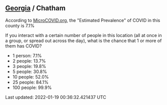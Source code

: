 
## [Georgia](/united-states/georgia) / Chatham

According to [MicroCOVID.org](http://microcovid.org),
the "Estimated Prevalence" of COVID in this county is 7.1%

If you interact with a certain number of people in this location
(all at once in a group, or spread out across the day), what is the chance that
1 or more of them has COVID?

- 1 person: 7.1%
- 2 people: 13.7%
- 3 people: 19.8%
- 5 people: 30.8%
- 10 people: 52.0%
- 25 people: 84.1%
- 100 people: 99.9%

Last updated: 2022-01-19 00:36:32.421437 UTC
